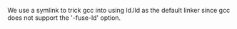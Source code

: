 We use a symlink to trick gcc into using ld.lld as the default linker since gcc does not support the '-fuse-ld' option.
